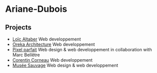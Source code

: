 # Ariane-Dubois
## Projects
- [Loïc Altaber](https://loicaltaber.fr/) Web developpement
- [Oreka Architecture](https://www.studio-oreka-sttropez.fr/fr) Web developpement
- [Pixel parfait](https://pixelparfait.fr/) Web design & web developpement in collaboration with Marc Bellêtre
- [Corentin Corneau](https://corentincorneau.com/) Web developpement
- [Musée Sauvage](https://museesauvage.com/) Web design & web developpement

